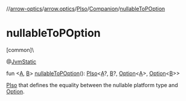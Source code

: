 //[arrow-optics](../../../../index.md)/[arrow.optics](../../index.md)/[PIso](../index.md)/[Companion](index.md)/[nullableToPOption](nullable-to-p-option.md)

# nullableToPOption

[common]\

@[JvmStatic](https://kotlinlang.org/api/latest/jvm/stdlib/kotlin.jvm/-jvm-static/index.html)

fun &lt;[A](nullable-to-p-option.md), [B](nullable-to-p-option.md)&gt; [nullableToPOption](nullable-to-p-option.md)(): [PIso](../index.md)&lt;[A](nullable-to-p-option.md)?, [B](nullable-to-p-option.md)?, [Option](../../../../../arrow-core/arrow-core/arrow.core/-option/index.md)&lt;[A](nullable-to-p-option.md)&gt;, [Option](../../../../../arrow-core/arrow-core/arrow.core/-option/index.md)&lt;[B](nullable-to-p-option.md)&gt;&gt;

[PIso](../index.md) that defines the equality between the nullable platform type and [Option](../../../../../arrow-core/arrow-core/arrow.core/-option/index.md).

